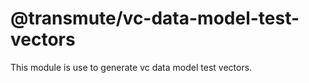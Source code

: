 # @transmute/vc-data-model-test-vectors

This module is use to generate vc data model test vectors.
